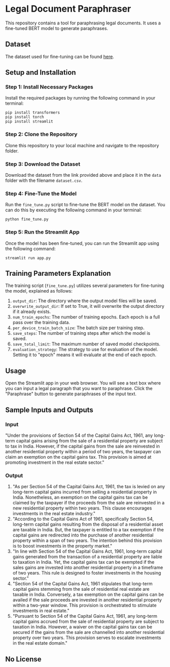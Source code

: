 
# Legal Document Paraphraser

This repository contains a tool for paraphrasing legal documents. It uses a fine-tuned BERT model to generate paraphrases.

## Dataset
The dataset used for fine-tuning can be found [here](https://www.kaggle.com/datasets/vladimirvorobevv/chatgpt-paraphrases).

## Setup and Installation
### Step 1: Install Necessary Packages
Install the required packages by running the following command in your terminal:
```
pip install transformers
pip install torch
pip install streamlit
```

### Step 2: Clone the Repository
Clone this repository to your local machine and navigate to the repository folder.

### Step 3: Download the Dataset
Download the dataset from the link provided above and place it in the `data` folder with the filename `dataset.csv`.

### Step 4: Fine-Tune the Model
Run the `fine_tune.py` script to fine-tune the BERT model on the dataset. You can do this by executing the following command in your terminal:
```
python fine_tune.py
```

### Step 5: Run the Streamlit App
Once the model has been fine-tuned, you can run the Streamlit app using the following command:
```
streamlit run app.py
```

## Training Parameters Explanation
The training script (`fine_tune.py`) utilizes several parameters for fine-tuning the model, explained as follows:
1. `output_dir`: The directory where the output model files will be saved.
2. `overwrite_output_dir`: If set to True, it will overwrite the output directory if it already exists.
3. `num_train_epochs`: The number of training epochs. Each epoch is a full pass over the training data.
4. `per_device_train_batch_size`: The batch size per training step.
5. `save_steps`: The number of training steps after which the model is saved.
6. `save_total_limit`: The maximum number of saved model checkpoints.
7. `evaluation_strategy`: The strategy to use for evaluation of the model. Setting it to "epoch" means it will evaluate at the end of each epoch.

## Usage
Open the Streamlit app in your web browser. You will see a text box where you can input a legal paragraph that you want to paraphrase. Click the "Paraphrase" button to generate paraphrases of the input text.

## Sample Inputs and Outputs
### Input
"Under the provisions of Section 54 of the Capital Gains Act, 1961, any long-term capital gains arising from the sale of a residential property are subject to tax in India. However, if the capital gains from the sale are reinvested in another residential property within a period of two years, the taxpayer can claim an exemption on the capital gains tax. This provision is aimed at promoting investment in the real estate sector."

### Output
1. "As per Section 54 of the Capital Gains Act, 1961, the tax is levied on any long-term capital gains incurred from selling a residential property in India. Nonetheless, an exemption on the capital gains tax can be claimed by the taxpayer if the proceeds from the sale are reinvested in a new residential property within two years. This clause encourages investments in the real estate industry."
2. "According to the Capital Gains Act of 1961, specifically Section 54, long-term capital gains resulting from the disposal of a residential asset are taxable in India. But, the taxpayer is entitled to a tax exemption if the capital gains are redirected into the purchase of another residential property within a span of two years. The intention behind this provision is to boost investments in the property market."
3. "In line with Section 54 of the Capital Gains Act, 1961, long-term capital gains generated from the transaction of a residential property are liable to taxation in India. Yet, the capital gains tax can be exempted if the sales gains are invested into another residential property in a timeframe of two years. This rule is designed to foster investments in the housing sector."
4. "Section 54 of the Capital Gains Act, 1961 stipulates that long-term capital gains stemming from the sale of residential real estate are taxable in India. Conversely, a tax exemption on the capital gains can be availed if the sale proceeds are invested in another residential property within a two-year window. This provision is orchestrated to stimulate investments in real estate."
5. "Pursuant to Section 54 of the Capital Gains Act, 1961, any long-term capital gains accrued from the sale of residential property are subject to taxation in India. However, a waiver on the capital gains tax can be secured if the gains from the sale are channelled into another residential property over two years. This provision serves to escalate investments in the real estate domain."

## No License

